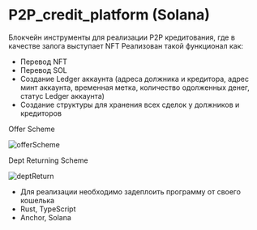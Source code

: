 # P2P_credit_platform (Solana)
Блокчейн инструменты для реализации Р2Р кредитования, где в качестве залога выступает NFT
Реализован такой функционал как: 
- Перевод NFT 
- Перевод SOL
- Создание Ledger аккаунта (адреса должника и кредитора, адрес минт аккаунта, временная метка, количество одолженных денег, статус Ledger аккаунта)
- Создание структуры для хранения всех сделок у должников и кредиторов  

Offer Scheme

![offerScheme](https://user-images.githubusercontent.com/94742842/187074451-772d0c13-1b46-4739-9fde-539279ef75af.jpg)

Dept Returning Scheme

![deptReturn](https://user-images.githubusercontent.com/94742842/187074460-d97a9e74-3ef3-436d-8838-c56f68f67dda.jpg)

- Для реализации необходимо задеплоить программу от своего кошелька
- Rust, TypeScript
- Anchor, Solana
